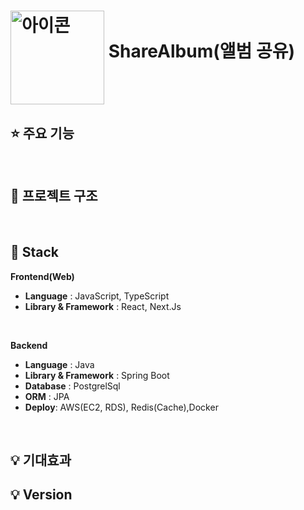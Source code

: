 
<h1>
  <img src="https://github.com/user-attachments/assets/5bd1761a-dd3e-45c5-bdab-9e88d2fbb489" alt="아이콘" width="150" height="150" align="middle">  
  ShareAlbum(앨범 공유)
</h1>  


## ⭐ 주요 기능
<!--
- **메인페이지** : 
- **양식 선택** : 
- **양식 미리보기** : 
- **양식 제작** : 
- **양식 PDF저장/생성** : 
- **양식 검색** : 
- **로그인/회원가입** : 
- **마이페이지** : 
-->

<br/>

## 🔨 프로젝트 구조
<br/>

## 🔧 Stack

**Frontend(Web)**
- **Language** : JavaScript, TypeScript
- **Library & Framework** : React, Next.Js
<br/>

**Backend**
- **Language** : Java 
- **Library & Framework** : Spring Boot
- **Database** : PostgrelSql
- **ORM** : JPA
- **Deploy**: AWS(EC2, RDS), Redis(Cache),Docker
<br/>

## 💡 기대효과

## 💡 Version


<br/>
